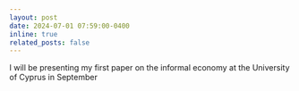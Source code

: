 ```yaml
---
layout: post
date: 2024-07-01 07:59:00-0400
inline: true
related_posts: false
---
```


I will be presenting my first paper on the informal economy at the University of Cyprus in September